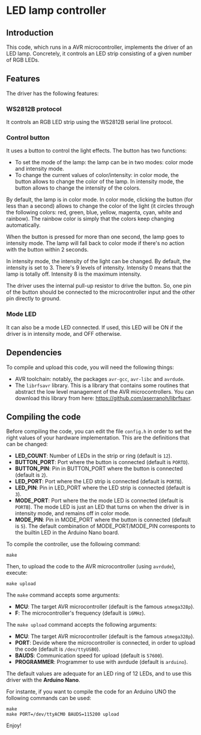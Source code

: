 # LED lamp controller

## Introduction

This code, which runs in a AVR microcontroller, implements the driver of an LED lamp. Concretely, it controls an LED strip consisting of a given number of RGB LEDs.

## Features

The driver has the following features:

### WS2812B protocol

It controls an RGB LED strip using the WS2812B serial line protocol.

### Control button

It uses a button to control the light effects. The button has two functions:

* To set the mode of the lamp: the lamp can be in two modes: color mode and intensity mode.
* To change the current values of color/intensity: in color mode, the button allows to change the color of the lamp. In intensity mode, the button allows to change the intensity of the colors.

By default, the lamp is in color mode. In color mode, clicking the button (for less than a second) allows to change the color of the light (it circles through the following colors: red, green, blue, yellow, magenta, cyan, white and rainbow). The rainbow color is simply that the colors keep changing automatically.

When the button is pressed for more than one second, the lamp goes to intensity mode. The lamp will fall back to color mode if there's no action with the button within 2 seconds.

In intensity mode, the intensity of the light can be changed. By default, the intensity is set to 3. There's 9 levels of intensity. Intensity 0 means that the lamp is totally off. Intensity 8 is the maximum intensity.

The driver uses the internal pull-up resistor to drive the button. So, one pin of the button should be connected to the microcontroller input and the other pin directly to ground.

### Mode LED

It can also be a mode LED connected. If used, this LED will be ON if the driver is in intensity mode, and OFF otherwise.

## Dependencies

To compile and upload this code, you will need the following things:

* AVR toolchain: notably, the packages `avr-gcc`, `avr-libc` and `avrdude`.
* The `librfsavr` library. This is a library that contains some routines that abstract the low level management of the AVR microcontrollers. You can download this library from here: https://github.com/aserranoh/librfsavr.

## Compiling the code

Before compiling the code, you can edit the file `config.h` in order to set the right values of your hardware implementation. This are the definitions that can be changed:

* **LED_COUNT**: Number of LEDs in the strip or ring (default is `12`).
* **BUTTON_PORT**: Port where the button is connected (default is `PORTD`).
* **BUTTON_PIN**: Pin in BUTTON_PORT where the button is connected (default is `2`).
* **LED_PORT**: Port where the LED strip is connected (default is `PORTB`).
* **LED_PIN**: Pin in LED_PORT where the LED strip is connected (default is `3`).
* **MODE_PORT**: Port where the the mode LED is connected (default is `PORTB`). The mode LED is just an LED that turns on when the driver is in intensity mode, and remains off in color mode.
* **MODE_PIN**: Pin in MODE_PORT where the button is connected (default is `5`). The default combination of MODE_PORT/MODE_PIN corresponts to the builtin LED in the Arduino Nano board.

To compile the controller, use the following command:

```console
make
```

Then, to upload the code to the AVR microcontroller (using `avrdude`), execute:

```console
make upload
```

The `make` command accepts some arguments:

* **MCU**: The target AVR microcontroller (default is the famous `atmega328p`).
* **F**: The microcontroller's frequency (default is `16MHz`).

The `make upload` command accepts the following arguments:

* **MCU**: The target AVR microcontroller (default is the famous `atmega328p`).
* **PORT**: Devide where the microcontroller is connected, in order to upload the code (default is `/dev/ttyUSB0`).
* **BAUDS**: Communication speed for upload (default is `57600`).
* **PROGRAMMER**: Programmer to use with avrdude (default is `arduino`).

The default values are adequate for an LED ring of 12 LEDs, and to use this driver with the **Arduino Nano**.

For instante, if you want to compile the code for an Arduino UNO the following commands can be used:

```console
make
make PORT=/dev/ttyACM0 BAUDS=115200 upload
```

Enjoy!
